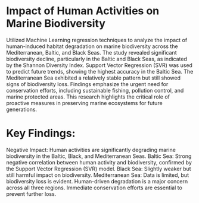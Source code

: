 # Impact of Human Activities on Marine Biodiversity
Utilized Machine Learning regression techniques to analyze the impact of human-induced habitat degradation on marine biodiversity across the Mediterranean, Baltic, and Black Seas. The study revealed significant biodiversity decline, particularly in the Baltic and Black Seas, as indicated by the Shannon Diversity Index. Support Vector Regression (SVR) was used to predict future trends, showing the highest accuracy in the Baltic Sea. The Mediterranean Sea exhibited a relatively stable pattern but still showed signs of biodiversity loss. Findings emphasize the urgent need for conservation efforts, including sustainable fishing, pollution control, and marine protected areas. This research highlights the critical role of proactive measures in preserving marine ecosystems for future generations.


# Key Findings:
Negative Impact: Human activities are significantly degrading marine biodiversity in the Baltic, Black, and Mediterranean Seas.
Baltic Sea: Strong negative correlation between human activity and biodiversity, confirmed by the Support Vector Regression (SVR) model.
Black Sea: Slightly weaker but still harmful impact on biodiversity.
Mediterranean Sea: Data is limited, but biodiversity loss is evident.
Human-driven degradation is a major concern across all three regions.
Immediate conservation efforts are essential to prevent further loss.

